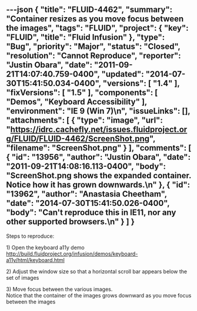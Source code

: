 ---json
{
  "title": "FLUID-4462",
  "summary": "Container resizes as you move focus between the images",
  "tags": "FLUID",
  "project": {
    "key": "FLUID",
    "title": "Fluid Infusion"
  },
  "type": "Bug",
  "priority": "Major",
  "status": "Closed",
  "resolution": "Cannot Reproduce",
  "reporter": "Justin Obara",
  "date": "2011-09-21T14:07:40.759-0400",
  "updated": "2014-07-30T15:41:50.034-0400",
  "versions": [
    "1.4"
  ],
  "fixVersions": [
    "1.5"
  ],
  "components": [
    "Demos",
    "Keyboard Accessibility"
  ],
  "environment": "IE 9 (Win 7)\n",
  "issueLinks": [],
  "attachments": [
    {
      "type": "image",
      "url": "https://idrc.cachefly.net/issues.fluidproject.org/FLUID/FLUID-4462/ScreenShot.png",
      "filename": "ScreenShot.png"
    }
  ],
  "comments": [
    {
      "id": "13956",
      "author": "Justin Obara",
      "date": "2011-09-21T14:08:16.113-0400",
      "body": "ScreenShot.png shows the expanded container. Notice how it has grown downwards.\n"
    },
    {
      "id": "13962",
      "author": "Anastasia Cheetham",
      "date": "2014-07-30T15:41:50.026-0400",
      "body": "Can't reproduce this in IE11, nor any other supported browsers.\n"
    }
  ]
}
---
Steps to reproduce:

1\) Open the keyboard a11y demo\
<http://build.fluidproject.org/infusion/demos/keyboard-a11y/html/keyboard.html>

2\) Adjust the window size so that a horizontal scroll bar appears below the set of images

3\) Move focus between the various images.\
Notice that the container of the images grows downward as you move focus between the images

        